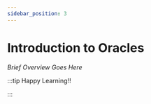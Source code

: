 ```yaml
---
sidebar_position: 3
---
```


# Introduction to Oracles

_Brief Overview Goes Here_

:::tip Happy Learning!!

<QuestButton text="Go To Quest" link="https://app.stackup.dev/quest_page/introduction-to-oracles" />

:::

